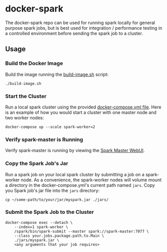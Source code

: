 # docker-spark

The docker-spark repo can be used for running spark locally for general purpose spark jobs, but is best used for integration / performance testing in a controlled environment before sending the spark job to a cluster.

## Usage

### Build the Docker Image

Build the image running the [build-image.sh](./build-image.sh) script:

```shell
./build-image.sh
```

### Start the Cluster

Run a local spark cluster using the provided [docker-compose.yml file](./docker-compose.yml). Here is an example of how you would start a cluster with one master node and two worker nodes:

```shell
docker-compose up --scale spark-worker=2
```

### Verify spark-master is Running

Verify spark-master is running by viewing the [Spark Master WebUI](http://localhost:8080).

### Copy the Spark Job's Jar

Run a spark job on your local spark cluster by submitting a job on a spark-worker node. As a convenience, the spark-worker nodes will volume mount a directory in the docker-compose.yml's current path named `jars`. Copy you Spark job's jar file into the `jars` directory:

```shell
cp ~/some-path/to/your/jar/myspark.jar ./jars/
```

### Submit the Spark Job to the Cluster

```shell
docker-compose exec --detach \
    --index=1 spark-worker \
    /spark/bin/spark-submit --master spark://spark-master:7077 \
    --class your.jobs.package.path.to.Main \
    ./jars/myspark.jar \
    <any arguments that your job requires>
```

